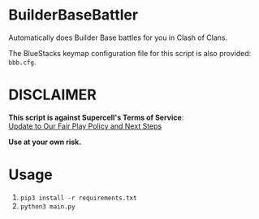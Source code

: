 # BuilderBaseBattler
Automatically does Builder Base battles for you in Clash of Clans.

The BlueStacks keymap configuration file for this script is also provided: `bbb.cfg`.

# DISCLAIMER
**This script is against Supercell's Terms of Service**:<br>
[Update to Our Fair Play Policy and Next Steps](https://supercell.com/en/games/clashofclans/blog/misc/update-to-our-fair-play-policy-and-next-steps/)

**Use at your own risk.**

# Usage
1. `pip3 install -r requirements.txt`
2. `python3 main.py`
